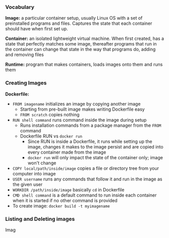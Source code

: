 ### Vocabulary

**Image:** a particular container setup, usually Linux OS with a set of preinstalled programs and files. Captures the state that each container should have when first set up.

**Container:** an isolated lightweight virtual machine. When first created, has a state that perfectly matches some image, thereafter programs that run in the container can change that state in the way that programs do, adding and removing files

**Runtime:** program that makes containers, loads images onto them and runs them

### Creating Images

**Dockerfile:**
- `FROM imagename` initializes an image by copying another image
	- Starting from pre-built image makes writing Dockerfile easy
	- `FROM scratch` copies nothing
- `RUN shell command` runs command inside the image during setup
	- Runs installation commands from a package manager from the `FROM` command
	- Dockerfile RUN vs `docker run`
		- Since RUN is inside a Dockerfile, it runs while setting up the image, changes it makes to the image persist and are copied into every container made from the image
		- `docker run` will only impact the state of the container only; image won't change
- `COPY local/path/inside/image` copies a file or directory tree from your computer into image
- `USER username` runs any commands that follow it and run in the image as the given user
- `WORKDIR /path/inside/image` basically `cd` in Dockerfile
- `CMD shell command` is a default command to run inside each container when it is started if no other command is provided
- To create image: `docker build -t myimagename`

### Listing and Deleting images

Imag